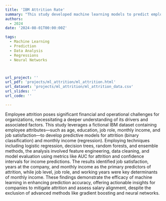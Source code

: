 ```yaml
---
title: 'IBM Attrition Rate'
summary: "This study developed machine learning models to predict employee attrition and monthly income, identifying job satisfaction and job level as key factors, respectively, while highlighting the potential of such techniques to inform corporate decision-making."
authors:
  - 2024
date: '2024-08-01T00:00:00Z'

tags:
  - Machine Learning
  - Prediction
  - Data Analysis
  - Regressions
  - Neural Networks



url_project: ''
url_pdf: 'projects/ml_attrition/ml_attrition.html'
url_dataset: 'projects/ml_attrition/ml_attrition_data.csv'
url_slides: ''
url_code: ''

---
```


Employee attrition poses significant financial and operational challenges for organizations, necessitating a deeper understanding of its drivers and associated factors. This study leverages a fictional IBM dataset containing employee attributes—such as age, education, job role, monthly income, and job satisfaction—to develop predictive models for attrition (binary classification) and monthly income (regression). Employing techniques including logistic regression, decision trees, random forests, and ensemble methods, the analysis involved feature engineering, data cleaning, and model evaluation using metrics like AUC for attrition and confidence intervals for income predictions. The results identified job satisfaction, years at the company, and monthly income as the primary predictors of attrition, while job level, job role, and working years were key determinants of monthly income. These findings demonstrate the efficacy of machine learning in enhancing prediction accuracy, offering actionable insights for companies to mitigate attrition and assess salary alignment, despite the exclusion of advanced methods like gradient boosting and neural networks.
